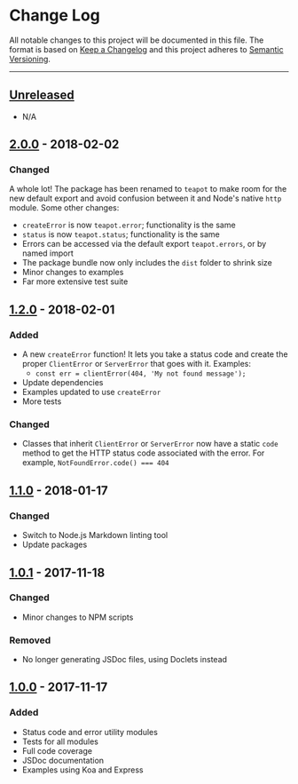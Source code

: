 # Change Log

All notable changes to this project will be documented in this file. The format is based on
[Keep a Changelog](http://keepachangelog.com/en/1.0.0/) and this project adheres to
[Semantic Versioning](http://semver.org/spec/v2.0.0.html).

---

## [Unreleased](https://github.com/greylocklabs/teapot/compare/1.2.0...HEAD)

- N/A

## [2.0.0](https://github.com/greylocklabs/teapot/compare/1.2.0...2.0.0) - 2018-02-02

### Changed

A whole lot! The package has been renamed to `teapot` to make room for the new default export and avoid confusion
between it and Node's native `http` module. Some other changes:

- `createError` is now `teapot.error`; functionality is the same
- `status` is now `teapot.status`; functionality is the same
- Errors can be accessed via the default export `teapot.errors`, or by named import
- The package bundle now only includes the `dist` folder to shrink size
- Minor changes to examples
- Far more extensive test suite

## [1.2.0](https://github.com/greylocklabs/teapot/compare/1.1.0...1.2.0) - 2018-02-01

### Added

- A new `createError` function! It lets you take a status code and create the proper `ClientError`
  or `ServerError` that goes with it. Examples:
    - `const err = clientError(404, 'My not found message');`
- Update dependencies
- Examples updated to use `createError`
- More tests

### Changed

- Classes that inherit `ClientError` or `ServerError` now have a static `code` method to get the
  HTTP status code associated with the error. For example, `NotFoundError.code() === 404`

## [1.1.0](https://github.com/greylocklabs/teapot/compare/1.0.1...1.1.0) - 2018-01-17

### Changed

- Switch to Node.js Markdown linting tool
- Update packages

## [1.0.1](https://github.com/greylocklabs/teapot/compare/1.0.0...1.0.1) - 2017-11-18

### Changed

- Minor changes to NPM scripts

### Removed

- No longer generating JSDoc files, using Doclets instead

## [1.0.0](https://github.com/greylocklabs/teapot/releases/tag/1.0.0) - 2017-11-17

### Added

- Status code and error utility modules
- Tests for all modules
- Full code coverage
- JSDoc documentation
- Examples using Koa and Express

